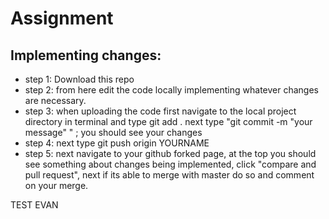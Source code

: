 # Assignment

## Implementing changes:

- step 1: Download this repo
- step 2: from here edit the code locally implementing whatever changes are necessary.
- step 3: when uploading the code first navigate to the local project directory in terminal and type git add .
next type "git commit -m "your message" " ; you should see your changes
- step 4: next type git push origin YOURNAME
- step 5: next navigate to your github forked page, at the top you should see something about changes being implemented,
click "compare and pull request", next if its able to merge with master do so and comment on your merge.



TEST EVAN

